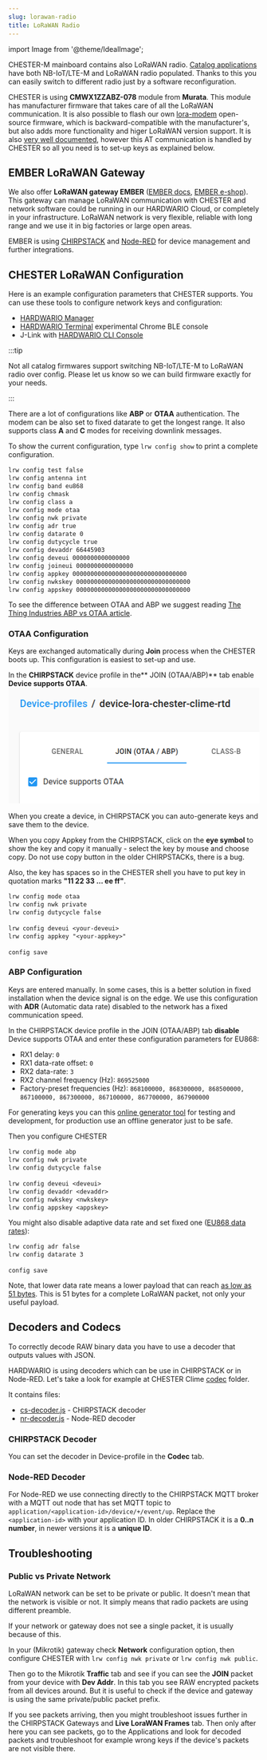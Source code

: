 ```yaml
---
slug: lorawan-radio
title: LoRaWAN Radio
---
```

import Image from '@theme/IdealImage';

CHESTER-M mainboard contains also LoRaWAN radio. [Catalog applications](catalog-applications/index.md) have both NB-IoT/LTE-M and LoRaWAN radio populated. Thanks to this you can easily switch to different radio just by a software reconfiguration.

CHESTER is using **CMWX1ZZABZ-078** module from **Murata**. This module has manufacturer firmware that takes care of all the LoRaWAN communication. It is also possible to flash our own [lora-modem](https://github.com/hardwario/lora-modem) open-source firmware, which is backward-compatible with the manufacturer's, but also adds more functionality and higer LoRaWAN version support. It is also [very well documented](https://github.com/hardwario/lora-modem/wiki/AT-Command-Interface), however this AT communication is handled by CHESTER so all you need is to set-up keys as explained below.

## EMBER LoRaWAN Gateway

We also offer **LoRaWAN gateway EMBER** ([EMBER docs](../../ember), [EMBER e-shop](https://shop.hardwario.com/ember/)). This gateway can manage LoRaWAN communication with CHESTER and network software could be running in our HARDWARIO Cloud, or completely in your infrastructure. LoRaWAN network is very flexible, reliable with long range and we use it in big factories or large open areas.

EMBER is using [CHIRPSTACK](https://www.chirpstack.io/) and [Node-RED](https://nodered.org/) for device management and further integrations.

## CHESTER LoRaWAN Configuration

Here is an example configuration parameters that CHESTER supports. You can use these tools to configure network keys and configuration:
- [HARDWARIO Manager](../platform-connectivity/hardwario-manager.md)
- [HARDWARIO Terminal](https://terminal.hardwario.com/) experimental Chrome BLE console
- J-Link with [HARDWARIO CLI Console](../developer-tools/command-line-tools.md#interactive-console)

:::tip

Not all catalog firmwares support switching NB-IoT/LTE-M to LoRaWAN radio over config. Please let us know so we can build firmware exactly for your needs.

:::

There are a lot of configurations like **ABP** or **OTAA** authentication. The modem can be also set to fixed datarate to get the longest range. It also supports class **A** and **C** modes for receiving downlink messages.

To show the current configuration, type `lrw config show` to print a complete configuration.

```
lrw config test false
lrw config antenna int
lrw config band eu868
lrw config chmask
lrw config class a
lrw config mode otaa
lrw config nwk private
lrw config adr true
lrw config datarate 0
lrw config dutycycle true
lrw config devaddr 66445903
lrw config deveui 0000000000000000
lrw config joineui 0000000000000000
lrw config appkey 00000000000000000000000000000000
lrw config nwkskey 00000000000000000000000000000000
lrw config appskey 00000000000000000000000000000000
```

To see the difference between OTAA and ABP we suggest reading [The Thing Industries ABP vs OTAA article](https://www.thethingsindustries.com/docs/devices/abp-vs-otaa/).

### OTAA Configuration

Keys are exchanged automatically during **Join** process when the CHESTER boots up.
This configuration is easiest to set-up and use.

In the **CHIRPSTACK** device profile in the** JOIN (OTAA/ABP)** tab enable **Device supports OTAA**.
![Enable Device support OTAA in CHIRPSTACK Device Profile](lorawan-chirpstack-device-profile-otaa.png)

When you create a device, in CHIRPSTACK you can auto-generate keys and save them to the device.

When you copy Appkey from the CHIRPSTACK, click on the **eye symbol** to show the key and copy it manually - select the key by mouse and choose copy. Do not use copy button in the older CHIRPSTACKs, there is a bug.

Also, the key has spaces so in the CHESTER shell you have to put key in quotation marks **"11 22 33 ... ee ff"**.

```
lrw config mode otaa
lrw config nwk private
lrw config dutycycle false

lrw config deveui <your-deveui>
lrw config appkey "<your-appkey>"

config save
```

### ABP Configuration

Keys are entered manually. In some cases, this is a better solution in fixed installation when the device signal is on the edge.
We use this configuration with **ADR** (Automatic data rate) disabled to the network has a fixed communication speed.

In the CHIRPSTACK device profile in the JOIN (OTAA/ABP) tab **disable** Device supports OTAA and enter these configuration parameters for EU868:

- RX1 delay: `0`
- RX1 data-rate offset: `0`
- RX2 data-rate: `3`
- RX2 channel frequency (Hz): `869525000`
- Factory-preset frequencies (Hz): `868100000, 868300000, 868500000, 867100000, 867300000, 867100000, 867700000, 867900000`

For generating keys you can this [online generator tool](https://loratools.nl/#/keys) for testing and development, for production use an offline generator just to be safe.

Then you configure CHESTER

```
lrw config mode abp
lrw config nwk private
lrw config dutycycle false

lrw config deveui <deveui>
lrw config devaddr <devaddr>
lrw config nwkskey <nwkskey>
lrw config appskey <appskey>
```


You might also disable adaptive data rate and set fixed one ([EU868 data rates](https://www.thethingsnetwork.org/docs/lorawan/regional-parameters/#eu863-870-data-rates)):

```
lrw config adr false
lrw config datarate 3

config save
```

Note, that lower data rate means a lower payload that can reach [as low as 51 bytes](https://www.thethingsnetwork.org/docs/lorawan/regional-parameters/#eu863-870-maximum-payload-size). This is 51 bytes for a complete LoRaWAN packet, not only your useful payload.

## Decoders and Codecs

To correctly decode RAW binary data you have to use a decoder that outputs values with JSON.

HARDWARIO is using decoders which can be use in CHIRPSTACK or in Node-RED. Let's take a look for example at CHESTER Clime [codec](https://github.com/hardwario/chester-sdk/tree/main/applications/clime/codec) folder.

It contains files:

- [cs-decoder.js](https://github.com/hardwario/chester-sdk/blob/main/applications/clime/codec/cs-decoder.js) - CHIRPSTACK decoder
- [nr-decoder.js](https://github.com/hardwario/chester-sdk/blob/main/applications/clime/codec/nr-decoder.js) - Node-RED decoder

### CHIRPSTACK Decoder

You can set the decoder in Device-profile in the **Codec** tab.

### Node-RED Decoder

For Node-RED we use connecting directly to the CHIRPSTACK MQTT broker with a MQTT out node that has set MQTT topic to `application/<application-id>/device/+/event/up`.
Replace the `<application-id>` with your application ID. In older CHIRPSTACK it is a **0..n number**, in newer versions it is a **unique ID**.

## Troubleshooting

### Public vs Private Network

LoRaWAN network can be set to be private or public. It doesn't mean that the network is visible or not. It simply means that radio packets are using different preamble.

If your network or gateway does not see a single packet, it is usually because of this.

In your (Mikrotik) gateway check **Network** configuration option, then configure CHESTER with `lrw config nwk private` or `lrw config nwk public`.

Then go to the Mikrotik **Traffic** tab and see if you can see the **JOIN** packet from your device with **Dev Addr**. In this tab you see RAW encrypted packets from all devices around.
But it is useful to check if the device and gateway is using the same private/public packet prefix.

If you see packets arriving, then you might troubleshoot issues further in the CHIRPSTACK Gateways and **Live LoraWAN Frames** tab. Then only after here you can see packets, go to the Applications and look for decoded packets and troubleshoot for example wrong keys if the device's packets are not visible there.
